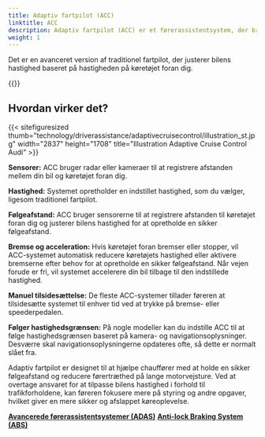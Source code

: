 ```yaml
---
title: Adaptiv fartpilot (ACC)
linktitle: ACC
description: Adaptiv fartpilot (ACC) er et førerassistentsystem, der bruger sensorer og software til at opretholde en sikker følgeafstand mellem din bil og det forankørende køretøj, mens du kører på motorvejen.
weight: 1
---
```

<!-- markdownlint-disable MD033 -->

Det er en avanceret version af traditionel fartpilot, der justerer bilens hastighed baseret på hastigheden på køretøjet foran dig.

{{<evkxdisplayaddarticle />}}

## Hvordan virker det?

{{< sitefiguresized thumb="technology/driverassistance/adaptivecruisecontrol/illustration_st.jpg" width="2837" height="1708" title="Illustration Adaptive Cruise Control Audi" >}}

**Sensorer:** ACC bruger radar eller kameraer til at registrere afstanden mellem din bil og køretøjet foran dig.

**Hastighed:** Systemet opretholder en indstillet hastighed, som du vælger, ligesom traditionel fartpilot.

**Følgeafstand:** ACC bruger sensorerne til at registrere afstanden til køretøjet foran dig og justerer bilens hastighed for at opretholde en sikker følgeafstand.

**Bremse og acceleration:** Hvis køretøjet foran bremser eller stopper, vil ACC-systemet automatisk reducere køretøjets hastighed eller aktivere bremserne efter behov for at opretholde en sikker følgeafstand. Når vejen forude er fri, vil systemet accelerere din bil tilbage til den indstillede hastighed.

**Manuel tilsidesættelse:** De fleste ACC-systemer tillader føreren at tilsidesætte systemet til enhver tid ved at trykke på bremse- eller speederpedalen.

**Følger hastighedsgrænsen:** På nogle modeller kan du indstille ACC til at følge hastighedsgrænsen baseret på kamera- og navigationsoplysninger. Desværre skal navigationsoplysningerne opdateres ofte, så dette er normalt slået fra.

Adaptiv fartpilot er designet til at hjælpe chauffører med at holde en sikker følgeafstand og reducere førertræthed på lange motorvejsture. Ved at overtage ansvaret for at tilpasse bilens hastighed i forhold til trafikforholdene, kan føreren fokusere mere på styring og andre opgaver, hvilket giver en mere sikker og afslappet køreoplevelse.

<div class="mt-3 mb-3">
     <a href="../" class="text-decoration-none text-black"><strong><i class="bi-arrow-left"></i> Avancerede førerassistentsystemer (ADAS)</strong></a>
     <a href="../antilockbrakingsystem/" class="text-decoration-none text-black float-end"><strong>Anti-lock Braking System (ABS)<i class="bi-arrow-right"> </i></strong></a>
</div>